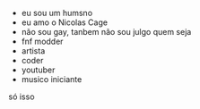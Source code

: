 - eu sou um humsno
- eu amo o Nicolas Cage
- não sou gay, tanbem não sou julgo quem seja
- fnf modder
- artista
- coder
- youtuber
- musico iniciante

só isso
